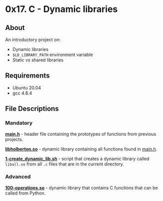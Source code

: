 # 0x17. C - Dynamic libraries
## About
An introductory project on:
- Dynamic libraries
- `$LD_LIBRARY_PATH` environment variable
- Static vs shared libraries
## Requirements
- Ubuntu 20.04
- gcc 4.8.4
## File Descriptions
### Mandatory
**[main.h](main.h)** - header file containing the prototypes of functions from previous projects.

**[libholberton.so](libholberton.so)** - dynamic library containing all functions found in [main.h](main.h).

**[1-create_dynamic_lib.sh](1-create_dynamic_lib.sh)** - script that creates a dynamic library called `liball.so` from all `.c` files that are in the current directory.

### Advanced
**[100-operations.so](100-operations.so)** - dynamic library that contains C functions that can be called from Python.
